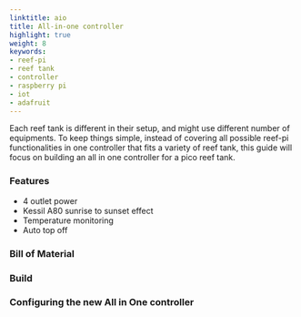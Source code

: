 ```yaml
---
linktitle: aio
title: All-in-one controller
highlight: true
weight: 8
keywords:
- reef-pi
- reef tank
- controller
- raspberry pi
- iot
- adafruit
---
```


Each reef tank is different in their setup, and might use different number of equipments. To keep things simple, instead of covering all possible reef-pi functionalities in one controller that fits a variety of reef tank, this guide will focus on building an all in one controller for a pico reef tank.


### Features

- 4 outlet power
- Kessil A80 sunrise to sunset effect
- Temperature monitoring
- Auto top off

### Bill of Material

### Build

### Configuring the new All in One controller

